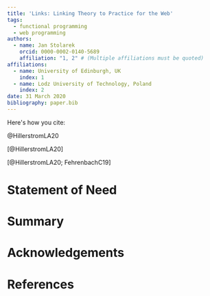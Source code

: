 ```yaml
---
title: 'Links: Linking Theory to Practice for the Web'
tags:
  - functional programming
  - web programming
authors:
  - name: Jan Stolarek
    orcid: 0000-0002-0140-5689
    affiliation: "1, 2" # (Multiple affiliations must be quoted)
affiliations:
  - name: University of Edinburgh, UK
    index: 1
  - name: Lodz University of Technology, Poland
    index: 2
date: 31 March 2020
bibliography: paper.bib
---
```


Here's how you cite:

@HillerstromLA20

[@HillerstromLA20]

[@HillerstromLA20; FehrenbachC19]


Statement of Need
=================


Summary
=======


Acknowledgements
================


References
==========
